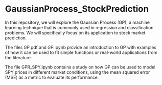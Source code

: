 # GaussianProcess_StockPrediction
In this repository, we will explore the Gaussian Process (GP), a machine learning technique that is commonly used in regression and classification problems. We will specifically focus on its application to stock market prediction.

The files GP.pdf and GP.ipynb provide an introduction to GP with examples of how it can be used to fit simple functions or real-world applications from the literature. 

The file GPR_SPY.ipynb contains a study on how GP can be used to model SPY prices in different market conditions, using the mean squared error (MSE) as a metric to evaluate its performance.

